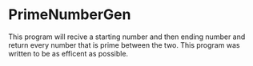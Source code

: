 # PrimeNumberGen
This program will recive a starting number and then ending number and return every number that is prime between the two. This program was written to be as efficent as possible. 
